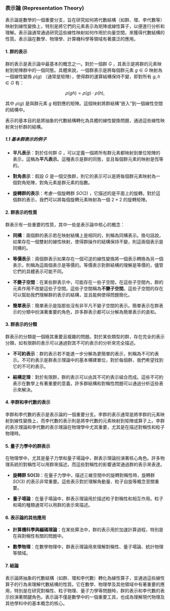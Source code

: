 ### 表示論 (Representation Theory)

表示論是數學的一個重要分支，旨在研究如何將代數結構（如群、環、李代數等）映射到線性變換上，特別是將它們的元素表示為矩陣或線性算子，以便進行分析和理解。表示論通常通過研究這些線性映射如何作用於向量空間，來獲得代數結構的性質。表示論在數學、物理學、計算機科學等領域有著廣泛的應用。

#### 1. 群的表示

群的表示是表示論中最基本的概念之一。對於一個群  $`G`$ ，其表示是將群的元素映射到矩陣群中的一個同態。具體來說，一個群表示是將每個群元素  $`g \in G`$  映射為一個線性變換  $`\rho(g)`$ （通常是矩陣），使得群的運算結構保持不變，即對所有  $`g, h \in G`$  有：

```math
\rho(gh) = \rho(g) \cdot \rho(h),
```

其中  $`\rho(g)`$  是與群元素  $`g`$  相對應的矩陣。這個映射將群結構“嵌入”到一個線性空間的結構中。

表示的基本目的是將抽象的代數結構轉化為具體的線性變換問題，通過這些線性映射來分析群的結構。

##### 1.1 基本群表示的例子

- **平凡表示**：對於任何群  $`G`$ ，可以定義一個將所有群元素都映射到單位矩陣的表示，這稱為**平凡表示**。這種表示是群的同態，並且每個群元素的映射是恆等的。
  
- **對角表示**：假設  $`G`$  是一個交換群，則它的表示可以是將每個群元素映射為一個對角矩陣，對角元素是群元素的指數。

- **旋轉群的表示**：考慮一個旋轉群  $`SO(2)`$ ，它描述的是平面上的旋轉。對於這個群的表示，我們可以將每個旋轉元素映射為一個  $`2 \times 2`$  的旋轉矩陣。

#### 2. 群表示的性質

群表示有一些重要的性質，其中一些是表示論中核心的概念：

- **同構**：兩個群的表示若在映射結構上是相同的，則稱為同構表示。換句話說，如果存在一個雙射的線性映射，使得群操作的結構保持不變，則這兩個表示是同構的。
  
- **等價表示**：兩個群表示如果存在一個可逆的線性變換將一個表示轉換為另一個表示，則稱為這兩個表示是等價的。等價表示對群結構的理解是等價的，儘管它們的具體表示可能不同。

- **不變子空間**：在某些群表示中，可能存在一些子空間，在這些子空間內，群的元素作用不改變這些子空間。這些子空間稱為**不變子空間**。這些子空間的存在可以幫助我們理解群的表示的結構，並且能夠使得問題簡化。

- **簡單表示**：簡單表示是指那些沒有非平凡不變子空間的表示。簡單表示在群表示的分類中扮演著重要的角色，許多群表示都可以分解為簡單表示的直和。

#### 3. 群表示的分類

群表示的分類是一個極其重要且複雜的問題。對於某些類型的群，存在完全的表示分類，如有限群的表示可以通過對其不可約表示的分析來完全描述。

- **不可約表示**：群的表示若不能進一步分解為更簡單的表示，則稱為不可約表示。不可約表示是群表示理論中的基本構建單位，對於每個群，我們希望找到它的不可約表示。

- **結構定理**：對於有限群，群的表示可以由其不可約表示組合而成。這些不可約表示在數學上有著重要的意義，許多群結構和對稱性問題可以通過分析這些表示來解決。

#### 4. 李群和李代數的表示

李群和李代數的表示是表示論的一個重要分支。李群的表示通常是將李群的元素映射到線性變換上，而李代數的表示則是將李代數的元素映射到矩陣或算子上。李群的表示理論和李代數的表示理論在物理學中尤其重要，尤其是在描述對稱性和粒子物理時。

#### 5. 量子力學中的群表示

在物理學中，尤其是量子力學和量子場論中，群表示理論扮演著核心角色。許多物理系統的對稱性可以用群來描述，而這些對稱性的影響通常通過群的表示來表達。

- **旋轉群 SO(3)**：在量子力學中，描述三維空間中的旋轉對稱性時，旋轉群  $`SO(3)`$  的表示非常重要。這些表示對於理解角動量、粒子自旋等概念至關重要。

- **量子場論**：在量子場論中，群表示理論用於描述粒子對稱性和相互作用。粒子和場的種類通常可以用群的表示來描述。

#### 6. 表示論的其他應用

- **計算機科學與編碼理論**：在某些算法中，群的表示用於加速計算過程，特別是在與對稱性有關的問題中。
  
- **數學物理**：在數學物理中，群表示理論用來理解對稱性、量子場論、統計物理等領域。

#### 7. 結論

表示論將抽象的代數結構（如群、環和李代數）轉化為線性算子，並通過這些線性算子的行為來理解代數結構的性質。它在數學、物理學及其他領域中有著重要的應用，特別是在研究對稱性、粒子物理、量子力學等問題時，群的表示和李代數的表示扮演著關鍵角色。表示論不僅是數學中的一個重要工具，也成為理解現代物理及其他學科中的基本概念的核心。